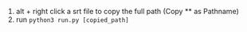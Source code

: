 1. alt + right click a srt file to copy the full path (Copy ** as Pathname)
2. run `python3 run.py [copied_path]`
